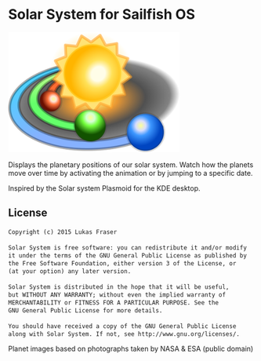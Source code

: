 Solar System for Sailfish OS
===========================

<img src="qml/gfx/about.png"/>

Displays the planetary positions of our solar system. Watch how the planets move over time by activating the animation or by jumping to a specific date.

Inspired by the Solar system Plasmoid for the KDE desktop.

License
-------

    Copyright (c) 2015 Lukas Fraser

    Solar System is free software: you can redistribute it and/or modify
    it under the terms of the GNU General Public License as published by
    the Free Software Foundation, either version 3 of the License, or
    (at your option) any later version.

    Solar System is distributed in the hope that it will be useful,
    but WITHOUT ANY WARRANTY; without even the implied warranty of
    MERCHANTABILITY or FITNESS FOR A PARTICULAR PURPOSE. See the
    GNU General Public License for more details.

    You should have received a copy of the GNU General Public License
    along with Solar System. If not, see http://www.gnu.org/licenses/.


Planet images based on photographs taken by NASA & ESA (public domain)